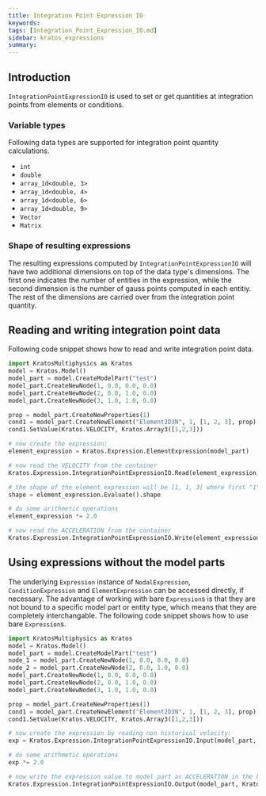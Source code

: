 ```yaml
---
title: Integration Point Expression IO
keywords: 
tags: [Integration_Point_Expression_IO.md]
sidebar: kratos_expressions
summary: 
---
```


## Introduction

```IntegrationPointExpressionIO``` is used to set or get quantities at integration points from elements or conditions.

### Variable types
Following data types are supported for integration point quantity calculations.
* ```int```
* ```double```
* ```array_1d<double, 3>```
* ```array_1d<double, 4>```
* ```array_1d<double, 6>```
* ```array_1d<double, 9>```
* ```Vector```
* ```Matrix```

### Shape of resulting expressions
The resulting expressions computed by ```IntegrationPointExpressionIO``` will have two additional dimensions on top of the data type's dimensions. The first one indicates the number of entities in the expression, while the second dimension is the number of gauss points computed in each entitiy. The rest of the dimensions are carried over from the integration point quantity.

## Reading and writing integration point data
Following code snippet shows how to read and write integration point data.
```python
import KratosMultiphysics as Kratos
model = Kratos.Model()
model_part = model.CreateModelPart("test")
model_part.CreateNewNode(1, 0.0, 0.0, 0.0)
model_part.CreateNewNode(2, 0.0, 1.0, 0.0)
model_part.CreateNewNode(3, 1.0, 1.0, 0.0)

prop = model_part.CreateNewProperties(1)
cond1 = model_part.CreateNewElement("Element2D3N", 1, [1, 2, 3], prop)
cond1.SetValue(Kratos.VELOCITY, Kratos.Array3([1,2,3]))

# now create the expression:
element_expression = Kratos.Expression.ElementExpression(model_part)

# now read the VELOCITY from the container
Kratos.Expression.IntegrationPointExpressionIO.Read(element_expression, Kratos.VELOCITY)

# the shape of the element expression will be [1, 1, 3] where first "1" is number of elements, second "1" is number of gauss points.
shape = element_expression.Evaluate().shape

# do some arithmetic operations
element_expression *= 2.0

# now read the ACCELERATION from the container
Kratos.Expression.IntegrationPointExpressionIO.Write(element_expression, Kratos.ACCELERATION)
```

## Using expressions without the model parts
The underlying `Expression` instance of ```NodalExpression```, ```ConditionExpression``` and ```ElementExpression``` can be accessed directly, if necessary. The advantage of working
with bare ```Expression```s is that they are not bound to a specific model part or entity type, which means that they are completely interchangable. The following code snippet shows how to use bare ```Expression```s.
```python
import KratosMultiphysics as Kratos
model = Kratos.Model()
model_part = model.CreateModelPart("test")
node_1 = model_part.CreateNewNode(1, 0.0, 0.0, 0.0)
node_2 = model_part.CreateNewNode(2, 0.0, 1.0, 0.0)
model_part.CreateNewNode(1, 0.0, 0.0, 0.0)
model_part.CreateNewNode(2, 0.0, 1.0, 0.0)
model_part.CreateNewNode(3, 1.0, 1.0, 0.0)

prop = model_part.CreateNewProperties(1)
cond1 = model_part.CreateNewElement("Element2D3N", 1, [1, 2, 3], prop)
cond1.SetValue(Kratos.VELOCITY, Kratos.Array3([1,2,3]))

# now create the expression by reading non historical velocity:
exp = Kratos.Expression.IntegrationPointExpressionIO.Input(model_part, Kratos.VELOCITY, Kratos.Globals.DataLocation.Element).Execute()

# do some arithmetic operations
exp *= 2.0

# now write the expression value to model part as ACCELERATION in the historical container
Kratos.Expression.IntegrationPointExpressionIO.Output(model_part, Kratos.ACCELERATION, Kratos.Globals.DataLocation.Element).Execute(exp)
```
